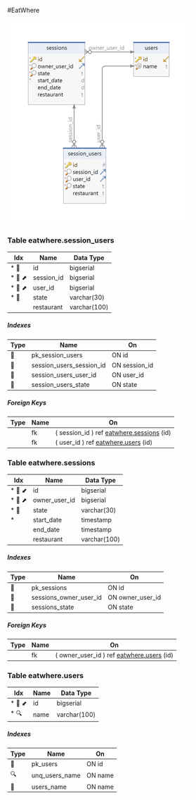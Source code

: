 #EatWhere

![EatWhere DB](/docs/images/eatwhere_db.png)

### Table eatwhere.session_users 
|Idx |Name |Data Type |
|---|---|---|
| * &#128273;  | id| bigserial  |
| * &#128270; &#11016; | session\_id| bigserial  |
| * &#128270; &#11016; | user\_id| bigserial  |
| * &#128270; | state| varchar(30)  |
|  | restaurant| varchar(100)  |


##### Indexes 
|Type |Name |On |
|---|---|---|
| &#128273;  | pk\_session\_users | ON id|
| &#128270;  | session\_users\_session\_id | ON session\_id|
| &#128270;  | session\_users\_user\_id | ON user\_id|
| &#128270;  | session\_users\_state | ON state|

##### Foreign Keys
|Type |Name |On |
|---|---|---|
|  | fk | ( session\_id ) ref [eatwhere.sessions](#sessions) (id) |
|  | fk | ( user\_id ) ref [eatwhere.users](#users) (id) |




### Table eatwhere.sessions 
|Idx |Name |Data Type |
|---|---|---|
| * &#128273;  &#11019; | id| bigserial  |
| * &#128270; &#11016; | owner\_user\_id| bigserial  |
| * &#128270; | state| varchar(30)  |
| * | start\_date| timestamp  |
|  | end\_date| timestamp  |
|  | restaurant| varchar(100)  |


##### Indexes 
|Type |Name |On |
|---|---|---|
| &#128273;  | pk\_sessions | ON id|
| &#128270;  | sessions\_owner\_user\_id | ON owner\_user\_id|
| &#128270;  | sessions\_state | ON state|

##### Foreign Keys
|Type |Name |On |
|---|---|---|
|  | fk | ( owner\_user\_id ) ref [eatwhere.users](#users) (id) |




### Table eatwhere.users 
|Idx |Name |Data Type |
|---|---|---|
| * &#128273;  &#11019; | id| bigserial  |
| * &#128269; | name| varchar(100)  |


##### Indexes 
|Type |Name |On |
|---|---|---|
| &#128273;  | pk\_users | ON id|
| &#128269;  | unq\_users\_name | ON name|
| &#128270;  | users\_name | ON name|




